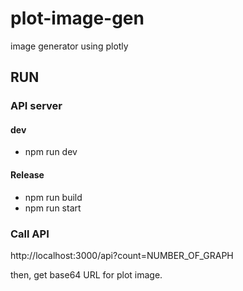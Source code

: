 # plot-image-gen
image generator using plotly

## RUN

### API server

#### dev

- npm run dev

#### Release

- npm run build
- npm run start

### Call API

http://localhost:3000/api?count=NUMBER_OF_GRAPH

then, get base64 URL for plot image.
